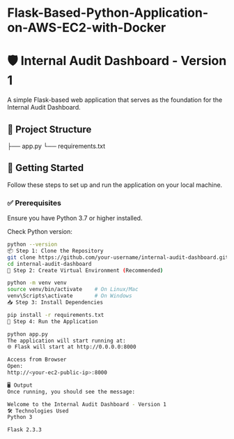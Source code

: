 # Flask-Based-Python-Application-on-AWS-EC2-with-Docker

# 🛡️ Internal Audit Dashboard - Version 1

A simple Flask-based web application that serves as the foundation for the Internal Audit Dashboard.

## 📁 Project Structure

├── app.py
└── requirements.txt


## 🚀 Getting Started

Follow these steps to set up and run the application on your local machine.

### ✅ Prerequisites

Ensure you have Python 3.7 or higher installed.

Check Python version:

```bash
python --version
📦 Step 1: Clone the Repository
git clone https://github.com/your-username/internal-audit-dashboard.git
cd internal-audit-dashboard
🐍 Step 2: Create Virtual Environment (Recommended)

python -m venv venv
source venv/bin/activate    # On Linux/Mac
venv\Scripts\activate       # On Windows
📥 Step 3: Install Dependencies

pip install -r requirements.txt
🏃 Step 4: Run the Application

python app.py
The application will start running at:
🌐 Flask will start at http://0.0.0.0:8000

Access from Browser
Open:
http://<your-ec2-public-ip>:8000

🖥️ Output
Once running, you should see the message:

Welcome to the Internal Audit Dashboard - Version 1
🛠️ Technologies Used
Python 3

Flask 2.3.3
